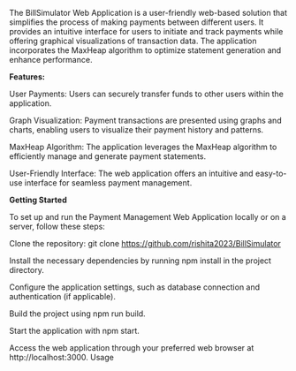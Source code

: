 The BillSimulator Web Application is a user-friendly web-based solution that simplifies the process of making payments between different users. 
It provides an intuitive interface for users to initiate and track payments while offering graphical visualizations of transaction data. 
The application incorporates the MaxHeap algorithm to optimize statement generation and enhance performance.

**Features:**

User Payments: Users can securely transfer funds to other users within the application.

Graph Visualization: Payment transactions are presented using graphs and charts, enabling users to visualize their payment history and patterns.

MaxHeap Algorithm: The application leverages the MaxHeap algorithm to efficiently manage and generate payment statements.

User-Friendly Interface: The web application offers an intuitive and easy-to-use interface for seamless payment management.


**Getting Started**

To set up and run the Payment Management Web Application locally or on a server, follow these steps:

Clone the repository: git clone https://github.com/rishita2023/BillSimulator

Install the necessary dependencies by running npm install in the project directory.

Configure the application settings, such as database connection and authentication (if applicable).

Build the project using npm run build.

Start the application with npm start.

Access the web application through your preferred web browser at http://localhost:3000.
Usage


